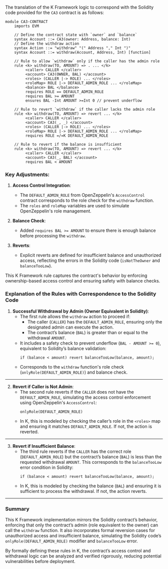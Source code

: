 The translation of the K Framework logic to correspond with the Solidity code provided for the `CA3` contract is as follows:

```k
module CA3-CONTRACT
    imports EVM

    // Define the contract state with `owner` and `balance`
    syntax Account ::= CA3(owner: Address, balance: Int)
    // Define the withdraw action
    syntax Action ::= "withdraw" "(" Address "," Int ")"
    syntax Account ::= withdraw(Account, Address, Int) [function]

    // Rule to allow `withdraw` only if the caller has the admin role
    rule <k> withdraw(TO, AMOUNT) => . ... </k>
         <caller> CALLER </caller>
         <account> CA3(OWNER, BAL) </account>
         <roles> (CALLER |-> ROLE) ... </roles>
         <roleMap> ROLE |-> DEFAULT_ADMIN_ROLE ... </roleMap>
         <balance> BAL </balance>
         requires ROLE == DEFAULT_ADMIN_ROLE
         requires BAL >= AMOUNT
         ensures BAL -Int AMOUNT >=Int 0 // prevent underflow

    // Rule to revert `withdraw` if the caller lacks the admin role
    rule <k> withdraw(TO, AMOUNT) => revert ... </k>
         <caller> CALLER </caller>
         <account> CA3(_, _) </account>
         <roles> (CALLER |-> ROLE) ... </roles>
         <roleMap> ROLE |-> DEFAULT_ADMIN_ROLE ... </roleMap>
         requires ROLE =/=K DEFAULT_ADMIN_ROLE

    // Rule to revert if the balance is insufficient
    rule <k> withdraw(TO, AMOUNT) => revert ... </k>
         <caller> CALLER </caller>
         <account> CA3(_, BAL) </account>
         requires BAL < AMOUNT
```

### Key Adjustments:
1. **Access Control Integration**:
   - The `DEFAULT_ADMIN_ROLE` from OpenZeppelin's `AccessControl` contract corresponds to the role check for the `withdraw` function.
   - The `roles` and `roleMap` variables are used to simulate OpenZeppelin's role management.

2. **Balance Check**:
   - Added `requires BAL >= AMOUNT` to ensure there is enough balance before processing the `withdraw`.

3. **Reverts**:
   - Explicit reverts are defined for insufficient balance and unauthorized access, reflecting the errors in the Solidity code (`isNotTheOwner` and `balanceTooLow`). 

This K Framework rule captures the contract's behavior by enforcing ownership-based access control and ensuring safety with balance checks.

### Explanation of the Rules with Correspondence to the Solidity Code

1. **Successful Withdrawal by Admin (Owner Equivalent in Solidity)**:
   - The first rule allows the `withdraw` action to proceed if:
     - The caller (`CALLER`) has the `DEFAULT_ADMIN_ROLE`, ensuring only the designated admin can execute the action.
     - The contract’s balance (`BAL`) is greater than or equal to the withdrawal `AMOUNT`.
   - It includes a safety check to prevent underflow (`BAL - AMOUNT >= 0`), equivalent to Solidity’s balance validation:  
     ```solidity
     if (balance < amount) revert balanceTooLow(balance, amount);
     ```
   - Corresponds to the `withdraw` function's role check (`onlyRole(DEFAULT_ADMIN_ROLE)`) and balance check.

---

2. **Revert if Caller is Not Admin**:
   - The second rule reverts if the `CALLER` does not have the `DEFAULT_ADMIN_ROLE`, simulating the access control enforcement using OpenZeppelin's `AccessControl`:
     ```solidity
     onlyRole(DEFAULT_ADMIN_ROLE)
     ```
   - In K, this is modeled by checking the caller’s role in the `<roles>` map and ensuring it matches `DEFAULT_ADMIN_ROLE`. If not, the action is reverted.

---

3. **Revert if Insufficient Balance**:
   - The third rule reverts if the `CALLER` has the correct role (`DEFAULT_ADMIN_ROLE`) but the contract’s balance (`BAL`) is less than the requested withdrawal `AMOUNT`. This corresponds to the `balanceTooLow` error condition in Solidity:
     ```solidity
     if (balance < amount) revert balanceTooLow(balance, amount);
     ```
   - In K, this is modeled by checking the balance (`BAL`) and ensuring it is sufficient to process the withdrawal. If not, the action reverts.

---

### Summary
This K Framework implementation mirrors the Solidity contract’s behavior, enforcing that only the contract’s admin (role equivalent to the owner) can call the `withdraw` function. It also incorporates formal reversion cases for unauthorized access and insufficient balance, simulating the Solidity code’s `onlyRole(DEFAULT_ADMIN_ROLE)` modifier and `balanceTooLow` error.

By formally defining these rules in K, the contract’s access control and withdrawal logic can be analyzed and verified rigorously, reducing potential vulnerabilities before deployment.
